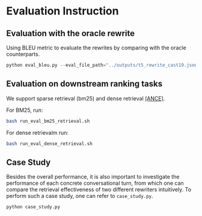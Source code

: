 # Evaluation Instruction

## Evaluation with the oracle rewrite
Using BLEU metric to evaluate the rewrites by comparing with the oracle counterparts.
```python
python eval_bleu.py --eval_file_path="../outputs/t5_rewrite_cast19.json" --eval_field_name="t5_rewrite"
```


## Evaluation on downstream ranking tasks
We support sparse retrieval (bm25) and dense retrieval [(ANCE)](https://github.com/microsoft/ANCE).

For BM25, run:
```bash
bash run_eval_bm25_retrieval.sh
```

For dense retrievalm run:
```bash
bash run_eval_dense_retrieval.sh
```


## Case Study
Besides the overall performance, it is also important to investigate the performance of each concrete conversational turn, from which one can compare the retrieval effectiveness of two different rewriters intuitively.
To perform such a case study, one can refer to `case_study.py`.
```python
python case_study.py
```